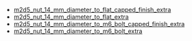 * [m2d5_nut_14_mm_diameter_to_flat_capped_finish_extra](m2d5_nut_14_mm_diameter_to_flat_capped_finish_extra)
* [m2d5_nut_14_mm_diameter_to_flat_extra](m2d5_nut_14_mm_diameter_to_flat_extra)
* [m2d5_nut_14_mm_diameter_to_m6_bolt_capped_finish_extra](m2d5_nut_14_mm_diameter_to_m6_bolt_capped_finish_extra)
* [m2d5_nut_14_mm_diameter_to_m6_bolt_extra](m2d5_nut_14_mm_diameter_to_m6_bolt_extra)
